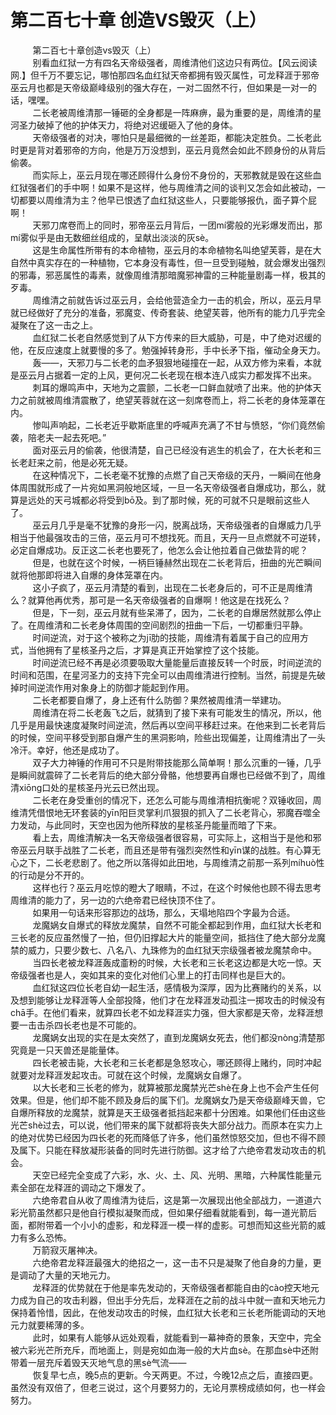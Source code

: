 <h1>第二百七十章 创造VS毁灭（上）</h1>
<div id="content">&nbsp&nbsp&nbsp&nbsp&nbsp&nbsp&nbsp&nbsp
 第二百七十章创造vs毁灭（上）
 <br/>&nbsp&nbsp&nbsp&nbsp&nbsp&nbsp&nbsp&nbsp
 别看血红狱一方有四名天帝级强者，周维清他们这边只有两位。【风云阅读网.】但千万不要忘记，哪怕那四名血红狱天帝都拥有毁灭属性，可龙释涯于邪帝巫云月也都是天帝级巅峰级别的强大存在，一对二固然不行，但如果是一对一的话，嘿嘿。
 <br/>&nbsp&nbsp&nbsp&nbsp&nbsp&nbsp&nbsp&nbsp
 二长老被周维清那一锤砸的全身都是一阵麻痹，最为重要的是，周维清的星河圣力破掉了他的护体天力，将绝对迟缓砸入了他的身体。
 <br/>&nbsp&nbsp&nbsp&nbsp&nbsp&nbsp&nbsp&nbsp
 天帝级强者的对决，哪怕只是最细微的一丝差距，都能决定胜负。二长老此时更是背对着邪帝的方向，他是万万没想到，巫云月竟然会如此不顾身份的从背后偷袭。
 <br/>&nbsp&nbsp&nbsp&nbsp&nbsp&nbsp&nbsp&nbsp
 而实际上，巫云月现在哪还顾得什么身份不身份的，天邪教就是毁在这些血红狱强者们的手中啊！如果不是这样，他与周维清之间的谈判又怎会如此被动，一切都要以周维清为主？他早已恨透了血红狱这些人，只要能够报仇，面子算个屁啊！
 <br/>&nbsp&nbsp&nbsp&nbsp&nbsp&nbsp&nbsp&nbsp
 天邪刀席卷而上的同时，邪帝巫云月背后，一团mí雾般的光彩爆发而出，那mí雾似乎是由无数细丝组成的，呈献出淡淡的灰sè。
 <br/>&nbsp&nbsp&nbsp&nbsp&nbsp&nbsp&nbsp&nbsp
 这是生命属性所带有的本命植物，巫云月的本命植物名叫绝望芙蓉，是在大自然中真实存在的一种植物，它本身没有毒性，但一旦受到碰触，就会爆发出强烈的邪毒，邪恶属性的毒素，就像周维清那暗魔邪神雷的三种能量剧毒一样，极其的歹毒。
 <br/>&nbsp&nbsp&nbsp&nbsp&nbsp&nbsp&nbsp&nbsp
 周维清之前就告诉过巫云月，会给他营造全力一击的机会，所以，巫云月早就已经做好了充分的准备，邪魔变、传奇套装、绝望芙蓉，他所有的能力几乎完全凝聚在了这一击之上。
 <br/>&nbsp&nbsp&nbsp&nbsp&nbsp&nbsp&nbsp&nbsp
 血红狱二长老自然感觉到了从下方传来的巨大威胁，可是，中了绝对迟缓的他，在反应速度上就要慢的多了。勉强掉转身形，手中长矛下指，催动全身天力。
 <br/>&nbsp&nbsp&nbsp&nbsp&nbsp&nbsp&nbsp&nbsp
 轰——，天邪刀与二长老的血矛狠狠地碰撞在一起，从双方修为来看，本就是巫云月占据着一定的上风，更何况二长老现在根本连八成实力都发挥不出来。
 <br/>&nbsp&nbsp&nbsp&nbsp&nbsp&nbsp&nbsp&nbsp
 刺耳的爆鸣声中，天地为之震颤，二长老一口鲜血就喷了出来。他的护体天力之前就被周维清震散了，绝望芙蓉就在这一刻席卷而上，将二长老的身体笼罩在内。
 <br/>&nbsp&nbsp&nbsp&nbsp&nbsp&nbsp&nbsp&nbsp
 惨叫声响起，二长老近乎歇斯底里的呼喊声充满了不甘与愤怒，“你们竟然偷袭，陪老夫一起去死吧。”
 <br/>&nbsp&nbsp&nbsp&nbsp&nbsp&nbsp&nbsp&nbsp
 面对巫云月的偷袭，他很清楚，自己已经没有逃生的机会了，在大长老和三长老赶来之前，他是必死无疑。
 <br/>&nbsp&nbsp&nbsp&nbsp&nbsp&nbsp&nbsp&nbsp
 在这种情况下，二长老毫不犹豫的点燃了自己天帝级的天丹，一瞬间在他身体周围就形成了一片宛如黑洞般地区域，一旦一名天帝级强者自爆成功，那么，就算是远处的天弓城都必将受到bō及。到了那时候，死的可就不只是眼前这些人了。
 <br/>&nbsp&nbsp&nbsp&nbsp&nbsp&nbsp&nbsp&nbsp
 巫云月几乎是毫不犹豫的身形一闪，脱离战场，天帝级强者的自爆威力几乎相当于他最强攻击的三倍，巫云月可不想找死。而且，天丹一旦点燃就不可逆转，必定自爆成功。反正这二长老也要死了，他怎么会让他拉着自己做垫背的呢？
 <br/>&nbsp&nbsp&nbsp&nbsp&nbsp&nbsp&nbsp&nbsp
 但是，也就在这个时候，一柄巨锤赫然出现在二长老背后，扭曲的光芒瞬间就将他那即将进入自爆的身体笼罩在内。
 <br/>&nbsp&nbsp&nbsp&nbsp&nbsp&nbsp&nbsp&nbsp
 这小子疯了，巫云月清楚的看到，出现在二长老身后的，可不正是周维清么？就算他再优秀，那可是一名天帝级强者的自爆啊！他这是在找死么？
 <br/>&nbsp&nbsp&nbsp&nbsp&nbsp&nbsp&nbsp&nbsp
 但是，下一刻，巫云月就有些呆滞了，因为，二长老的自爆居然就那么停止了。在周维清和二长老身体周围的空间剧烈的扭曲一下后，一切都重归平静。
 <br/>&nbsp&nbsp&nbsp&nbsp&nbsp&nbsp&nbsp&nbsp
 时间逆流，对于这个被称之为jī肋的技能，周维清有着属于自己的应用方式，当他拥有了星核圣丹之后，才算是真正开始掌控了这个技能。
 <br/>&nbsp&nbsp&nbsp&nbsp&nbsp&nbsp&nbsp&nbsp
 时间逆流已经不再是必须要吸取大量能量后直接反转一个时辰，时间逆流的时间和范围，在星河圣力的支持下完全可以由周维清进行控制。当然，前提是先破掉时间逆流作用对象身上的防御才能起到作用。
 <br/>&nbsp&nbsp&nbsp&nbsp&nbsp&nbsp&nbsp&nbsp
 二长老都要自爆了，身上还有什么防御？果然被周维清一举建功。
 <br/>&nbsp&nbsp&nbsp&nbsp&nbsp&nbsp&nbsp&nbsp
 周维清在将二长老轰飞之后，就猜到了接下来有可能发生的情况，所以，他几乎是用最快速度凝聚时间逆流，然后再以空间平移赶过来。在他来到二长老背后的时候，空间平移受到那自爆产生的黑洞影响，险些出现偏差，让周维清出了一头冷汗。幸好，他还是成功了。
 <br/>&nbsp&nbsp&nbsp&nbsp&nbsp&nbsp&nbsp&nbsp
 双子大力神锤的作用可不只是附带技能那么简单啊！那么沉重的一锤，几乎是瞬间就震碎了二长老背后的绝大部分骨骼，他想要再自爆也已经做不到了，周维清xiōng口处的星核圣丹光云已然出现。
 <br/>&nbsp&nbsp&nbsp&nbsp&nbsp&nbsp&nbsp&nbsp
 二长老在身受重创的情况下，还怎么可能与周维清相抗衡呢？双锤收回，周维清凭借恨地无环套装的yīn阳巨灵掌利爪狠狠的抓入了二长老背心，邪魔吞噬全力发动，与此同时，天空也因为他所释放的星核圣丹能量而暗了下来。
 <br/>&nbsp&nbsp&nbsp&nbsp&nbsp&nbsp&nbsp&nbsp
 看上去，周维清解决一名天帝级强者很容易，可实际上，这相当于是他和邪帝巫云月联手战胜了二长老，而且还是带有强烈突然性和yīn谋的战胜。有心算无心之下，二长老悲剧了。他之所以落得如此田地，与周维清之前那一系列míhuò性的行动是分不开的。
 <br/>&nbsp&nbsp&nbsp&nbsp&nbsp&nbsp&nbsp&nbsp
 这样也行？巫云月吃惊的瞪大了眼睛，不过，在这个时候他也顾不得去思考周维清的能力了，另一边的六绝帝君已经快顶不住了。
 <br/>&nbsp&nbsp&nbsp&nbsp&nbsp&nbsp&nbsp&nbsp
 如果用一句话来形容那边的战场，那么，天塌地陷四个字最为合适。
 <br/>&nbsp&nbsp&nbsp&nbsp&nbsp&nbsp&nbsp&nbsp
 龙魔娲女自爆式的释放龙魔禁，自然不可能全都起到作用，血红狱大长老和三长老的反应虽然慢了一拍，但仍旧撑起大片的能量空间，抵挡住了绝大部分龙魔禁的威力，只要少数七、八名八、九珠修为的血红狱天宗级强者被龙魔禁命中。
 <br/>&nbsp&nbsp&nbsp&nbsp&nbsp&nbsp&nbsp&nbsp
 当四长老被龙释涯轰成齑粉的时候，大长老和三长老这边都是大吃一惊。天帝级强者也是人，突如其来的变化对他们心里上的打击同样也是巨大的。
 <br/>&nbsp&nbsp&nbsp&nbsp&nbsp&nbsp&nbsp&nbsp
 血红狱这四位长老自幼一起生活，感情极为深厚，因为比赛赌约的关系，以及想到能够让龙释涯等人全部投降，他们才在龙释涯发动孤注一掷攻击的时候没有chā手。在他们看来，就算四长老不如龙释涯实力强，但大家都是天帝，龙释涯想要一击击杀四长老也是不可能的。
 <br/>&nbsp&nbsp&nbsp&nbsp&nbsp&nbsp&nbsp&nbsp
 龙魔娲女出现的实在是太突然了，直到龙魔娲女死去，他们都没nòng清楚那究竟是一只天兽还是能量体。
 <br/>&nbsp&nbsp&nbsp&nbsp&nbsp&nbsp&nbsp&nbsp
 四长老被击毙，大长老和三长老都是急怒攻心，哪还顾得上赌约，同时冲起就要对龙释涯发起攻击。可就在这个时候，龙魔娲女自爆了。
 <br/>&nbsp&nbsp&nbsp&nbsp&nbsp&nbsp&nbsp&nbsp
 以大长老和三长老的修为，就算被那龙魔禁光芒shè在身上也不会产生任何效果。但是，他们却不能不顾及身后的属下们。龙魔娲女乃是天帝级巅峰天兽，它自爆所释放的龙魔禁，就算是天王级强者抵挡起来都十分困难。如果他们任由这些光芒shè过去，可以说，他们带来的属下就都将丧失大部分战力。而原本在实力上的绝对优势已经因为四长老的死而降低了许多，他们虽然惊怒交加，但也不得不顾及属下。只能在释放凝形装备的同时先进行防御。这才给了六绝帝君发动攻击的机会。
 <br/>&nbsp&nbsp&nbsp&nbsp&nbsp&nbsp&nbsp&nbsp
 天空已经完全变成了六彩，水、火、土、风、光明、黑暗，六种属性能量元素全部在龙释涯的调动之下爆发了。
 <br/>&nbsp&nbsp&nbsp&nbsp&nbsp&nbsp&nbsp&nbsp
 六绝帝君自从收了周维清为徒后，这是第一次展现出他全部战力，一道道六彩光箭虽然都只是他自行模拟凝聚而成，但如果仔细看就能看到，每一道光箭后面，都附带着一个小小的虚影，和龙释涯一模一样的虚影。可想而知这些光箭的威力有多么恐怖。
 <br/>&nbsp&nbsp&nbsp&nbsp&nbsp&nbsp&nbsp&nbsp
 万箭寂灭屠神决。
 <br/>&nbsp&nbsp&nbsp&nbsp&nbsp&nbsp&nbsp&nbsp
 六绝帝君龙释涯最强大的绝招之一，这一击不只是凝聚了他自身的力量，更是调动了大量的天地元力。
 <br/>&nbsp&nbsp&nbsp&nbsp&nbsp&nbsp&nbsp&nbsp
 龙释涯的优势就在于他是率先发动的，天帝级强者都能自由的cào控天地元力成为自己的攻击利器，但出手分先后，龙释涯在之前的战斗中就一直和天地元力保持着怜惜，因此，在他发动攻击的时候，血红狱大长老和三长老所能调动的天地元力就要稀薄的多。
 <br/>&nbsp&nbsp&nbsp&nbsp&nbsp&nbsp&nbsp&nbsp
 此时，如果有人能够从远处观看，就能看到一幕神奇的景象，天空中，完全被六彩光芒所充斥，而地面上，则是宛如血海一般的大片血sè。在那血sè中还附带着一层充斥着毁天灭地气息的黑sè气流——
 <br/>&nbsp&nbsp&nbsp&nbsp&nbsp&nbsp&nbsp&nbsp
 恢复早七点，晚5点的更新。今天两更。不过，今晚12点之后，直接四更。虽然没有双倍了，但老三说过，这个月要努力的，无论月票榜成绩如何，也一样会努力。
 <br/>&nbsp&nbsp&nbsp&nbsp&nbsp&nbsp&nbsp&nbsp
 <br/>&nbsp&nbsp&nbsp&nbsp&nbsp&nbsp&nbsp&nbsp
</div>

